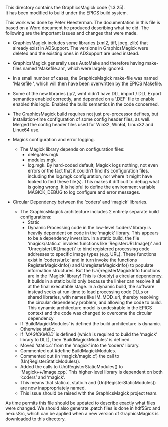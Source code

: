 This directory contains the GraphicsMagick code (1.3.25).  
It has been modified to build under the EPICS build system.

This work was done by Peter Heesterman.  The documentation in this file is based on a Word document he
produced describing what he did.  The following are the important issues and changes that were made.

- GraphicsMagick includes some libraries (xml2, tiff, jpeg, zlib) that already exist in ADSupport.  The versions
  in GraphicsMagick were deleted and the existing ones in ADSupport are used instead.

- GraphicsMagick generally uses AutoMake and therefore having make-files named ‘Makefile.am’, which were largely ignored. 
- In a small number of cases, the GraphicsMagick make-file was named ‘Makefile ‘, which will then have been overwritten by the EPICS Makefile. 
- Some of the new libraries (jp2, wmf didn’t have DLL import / DLL Export semantics enabled correctly, 
  and depended on a  ‘.DEF’ file to enable enabled this logic. Enabled the build semantics in the code concerned.
- The GraphicsMagick build requires not just pre-processor defines, but installation-time configuration of some config header files, as well. 
  Merged the config header files used for Win32, Win64, Linux32 and Linux64 use.
- Magick configuration and error logging. 
  - The Magick library depends on configuration files:
    - delegates.mgk
    - modules.mgk
    - log.mgk.
  By hard-coded default, Magick logs nothing, not even errors or the fact that it couldn’t find it’s configuration files. 
  including the log.mgk configuration, nor where it might have looked to find these file(s).
  This makes it difficult to debug what is going wrong.
  It is helpful to define the environment variable MAGICK_DEBUG to log configure and error messages.
- Circular Dependency between the ‘coders’ and ‘magick’ libraries. 
  - The GraphicsMagick architecture includes 2 entirely separate build configurations:
    - Static 
    - Dynamic
  Processing code in the low-level ‘coders’ library is heavily dependent on code in the ‘magick’ library.
  This appears to be a dependency inversion. 
  In a static build, the file ‘magick/static.c’ invokes functions like ‘RegisterURLImage()’ and ‘UnregisterURLImage()’
  to bind registered processing code addresses to specific image types (e.g. URL).
  These functions exist in ‘coders/url.c’ and in turn invoke the functions 
  RegisterMagickInfo() and UnregisterMagickInfo() to populate information structures.
  But the (Un)registerMagickInfo functions are in the ‘Magick’ library! This is (doubly) a circular dependency. 
  It builds in a static build only because the linker can resolve it all at the final executable stage.
  In a dynamic build, the software instead seeks at run-time to load processing code DLLs or shared libraries, with names like IM_MOD_url, 
  thereby resolving the circular dependency problem, and allowing the code to build. 
  This dynamic architecture model is undesirable in the EPICS context and the code was changed to overcome the circular dependency
  - If ‘BuildMagickModules’ is defined the build architecture is dynamic. Otherwise static.  
  - If ‘_MAGICKMOD_’ is defined (which is required to build the ‘magick’ library to DLL), then ‘BuildMagickModules’ is defined.
  - Moved ‘static.c’ from the ‘magick’ into the ‘coders’ library.
  - Commented out #define BuildMagickModules.
  - Commented out (in ‘magick/magic.c’) the call to (Un)RegisterStaticModules().
  - Added the calls to (Un)RegisterStaticModules() to ‘Magick++/Image.cpp’.
    This higher-level library is dependent on both ‘coders’ and ‘magick’.
  - This means that static.c, static.h and (Un)RegisterStaticModules() are now inappropriately named.
  - This issue should be raised with the GraphicsMagick project team.

As time permits this file should be updated to describe exactly what files were changed.
We should also generate .patch files is done in hdf5Src and nexusSrc,
which can be applied when a new version of GraphicsMagick is downloaded to this directory.